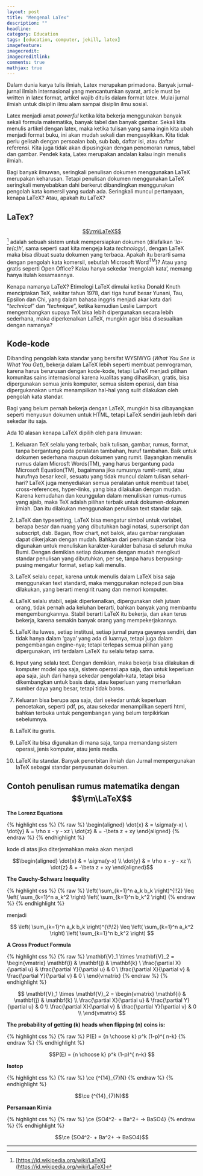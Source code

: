 ```yaml
---
layout: post
title: "Mengenal LaTex"
description: ""
headline: 
category: Education
tags: [education, computer, jekill, latex]
imagefeature: 
imagecredit: 
imagecreditlink: 
comments: true
mathjax: true
---
```


Dalam dunia karya tulis ilmiah, Latex merupakan primadona. Banyak jurnal-jurnal ilmiah internasional yang mencantumkan syarat, article must be written in latex format, artikel wajib ditulis dalam format latex. Mulai jurnal ilmiah untuk disiplin ilmu alam sampai disiplin ilmu sosial.

Latex menjadi amat *powerful* ketika kita bekerja menggunakan banyak sekali formula matematika, banyak tabel dan banyak gambar. Sekali kita menulis artikel dengan latex, maka ketika tulisan yang sama ingin kita ubah menjadi format buku, ini akan mudah sekali dan mengasyikkan. Kita tidak perlu gelisah dengan persoalan bab, sub bab, daftar isi, atau daftar referensi. Kita juga tidak akan dipusingkan dengan penomoran rumus, tabel dan gambar. Pendek kata, Latex merupakan andalan kalau ingin menulis ilmiah.

Bagi banyak ilmuwan, seringkali penulisan dokumen menggunakan LaTeX merupakan keharusan. Tetapi penulisan dokumen menggunakan LaTeX seringkali menyebabkan dahi berkerut dibandingkan menggunakan pengolah kata komersil yang sudah ada. Seringkali muncul pertanyaan, kenapa LaTeX? Atau, apakah itu LaTeX?

## LaTex? ##

[$$\rm\LaTeX$$](https://id.wikipedia.org/wiki/LaTeX) [^1] adalah sebuah sistem untuk mempersiapkan dokumen (dilafalkan ‘*la-te(c)h*’, sama seperti saat kita mengeja kata *technology*), dengan LaTeX maka bisa dibuat suatu dokumen yang terbaca. Apakah itu berarti sama dengan pengolah kata komersil, sebutlah Microsoft Word<sup>TM</sup>)? Atau yang gratis seperti Open Office? Kalau hanya sekedar ‘mengolah kata’, memang hanya itulah kesamaannya.

Kenapa namanya LaTeX? Etimologi LaTeX dimulai ketika Donald Knuth menciptakan TeX, sekitar tahun 1978, dari tiga huruf besar Yunani, Tau, Epsilon dan Chi, yang dalam bahasa inggris menjadi akar kata dari “*technical*” dan “*technique*”, ketika kemudian Leslie Lamport mengembangkan supaya TeX bisa lebih dipergunakan secara lebih sederhana, maka diperkenalkan LaTeX, mungkin agar bisa disesuaikan dengan namanya?

## Kode-kode ##

Dibanding pengolah kata standar yang bersifat WYSIWYG (*What You See is What You Get*), bekerja dalam LaTeX lebih seperti membuat pemrograman, karena harus berurusan dengan kode-kode, tetapi LaTeX menjadi pilihan komunitas sains internasional karena kualitas yang dihasilkan, gratis, bisa dipergunakan semua jenis komputer, semua sistem operasi, dan bisa dipergukanakan untuk menampilkan hal-hal yang sulit dilakukan oleh pengolah kata standar.

Bagi yang belum pernah bekerja dengan LaTeX, mungkin bisa dibayangkan seperti menyusun dokumen untuk HTML, tetapi LaTeX sendiri jauh lebih dari sekedar itu saja.

Ada 10 alasan kenapa LaTeX dipilih oleh para ilmuwan:

1. Keluaran TeX selalu yang terbaik, baik tulisan, gambar, rumus, format, tanpa bergantung pada peralatan tambahan, huruf tambahan. Baik untuk dokumen sederhana maupun dokumen yang rumit. Bayangkan menulis rumus dalam Microsft Words(TM), yang harus bergantung pada Microsoft Equation(TM), bagaimana jika rumusnya rumit-rumit, atau hurufnya besar kecil, sesuatu yang tidak muncul dalam tulisan sehari-hari? LaTeX juga menyediakan semua peralatan untuk membuat tabel, cross-references, hyper-links, yang bisa dilakukan dengan mudah. Karena kemudahan dan keunggulan dalam menuliskan rumus-rumus yang ajaib, maka TeX adalah pilihan terbaik untuk dokumen-dokumen ilmiah. Dan itu dilakukan menggunakan penulisan text standar saja.

2. LaTeX dan typesetting, LaTeX bisa mengatur simbol untuk variabel, berapa besar dan ruang yang dibutuhkan bagi notasi, superscript dan subscript, dsb. Bagan, flow chart, not balok, atau gambar rangkaian dapat dikerjakan dengan mudah. Bahkan dari penulisan standar bisa digunakan untuk menuliskan karakter-karakter bahasa di seluruh muka Bumi. Dengan demikian setiap dokumen dengan mudah mengikuti standar penulisan yang dibutuhkan, per se, tanpa harus berpusing-pusing mengatur format, setiap kali menulis.

3. LaTeX selalu cepat, karena untuk menulis dalam LaTeX bisa saja menggunakan text standard, maka menggunakan notepad pun bisa dilakukan, yang berarti mengirit ruang dan memori komputer.

4. LaTeX selalu stabil, sejak diperkenalkan, dipergunakan oleh jutaan orang, tidak pernah ada keluhan berarti, bahkan banyak yang membantu mengembangkannya. Stabil berarti LaTeX itu bekerja, dan akan terus bekerja, karena semakin banyak orang yang mempekerjakannya.

5. LaTeX itu luwes, setiap institusi, setiap jurnal punya gayanya sendiri, dan tidak hanya dalam ‘gaya’ yang ada di luarnya, tetapi juga dalam pengembangan engine-nya; tetapi terlepas semua pilihan yang dipergunakan, inti terdalam LaTeX itu selalu tetap sama.

6. Input yang selalu text. Dengan demikian, maka bekerja bisa dilakukan di komputer model apa saja, sistem operasi apa saja, dan untuk keperluan apa saja, jauh dari hanya sekedar pengolah-kata, tetapi bisa dikembangkan untuk basis data, atau keperluan yang memerlukan sumber daya yang besar, tetapi tidak boros.

7. Keluaran bisa berupa apa saja, dari sekedar untuk keperluan pencetakan, seperti pdf, ps, atau sekedar menampilkan seperti html, bahkan terbuka untuk pengembangan yang belum terpikirkan sebelumnya.

8. LaTeX itu gratis.

9. LaTeX itu bisa digunakan di mana saja, tanpa memandang sistem operasi, jenis komputer, atau jenis media.

10. LaTeX itu standar. Banyak penerbitan ilmiah dan Jurnal mempergunakan laTeX sebagai standar penyusunan dokumen.

## Contoh penulisan rumus matematika dengan $$\rm\LaTeX$$ ##

**The Lorenz Equations**

{% highlight css %}
{% raw %}
\begin{aligned}
\dot{x} & = \sigma(y-x) \\
\dot{y} & = \rho x - y - xz \\
\dot{z} & = -\beta z + xy
\end{aligned}
{% endraw %}
{% endhighlight %}

kode di atas jika diterjemahkan maka akan menjadi

$$\begin{aligned}
\dot{x} & = \sigma(y-x) \\
\dot{y} & = \rho x - y - xz \\
\dot{z} & = -\beta z + xy
\end{aligned}$$

**The Cauchy-Schwarz Inequality**

{% highlight css %}
{% raw %}
\left( \sum_{k=1}^n a_k b_k \right)^{\!\!2} \leq
 \left( \sum_{k=1}^n a_k^2 \right) \left( \sum_{k=1}^n b_k^2 \right)
{% endraw %}
{% endhighlight %}

menjadi

$$
\left( \sum_{k=1}^n a_k b_k \right)^{\!\!2} \leq
 \left( \sum_{k=1}^n a_k^2 \right) \left( \sum_{k=1}^n b_k^2 \right)
$$

**A Cross Product Formula**

{% highlight css %}
{% raw %}
  \mathbf{V}_1 \times \mathbf{V}_2 =
   \begin{vmatrix}
    \mathbf{i} & \mathbf{j} & \mathbf{k} \\
    \frac{\partial X}{\partial u} & \frac{\partial Y}{\partial u} & 0 \\
    \frac{\partial X}{\partial v} & \frac{\partial Y}{\partial v} & 0 \\
   \end{vmatrix}
{% endraw %}
{% endhighlight %}

$$
  \mathbf{V}_1 \times \mathbf{V}_2 =
   \begin{vmatrix}
    \mathbf{i} & \mathbf{j} & \mathbf{k} \\
    \frac{\partial X}{\partial u} & \frac{\partial Y}{\partial u} & 0 \\
    \frac{\partial X}{\partial v} & \frac{\partial Y}{\partial v} & 0 \\
   \end{vmatrix}
$$

**The probability of getting \(k\) heads when flipping \(n\) coins is:**

{% highlight css %}
{% raw %}
P(E) = {n \choose k} p^k (1-p)^{ n-k} 
{% endraw %}
{% endhighlight %}

$$P(E) = {n \choose k} p^k (1-p)^{ n-k} $$

**Isotop**

{% highlight css %}
{% raw %}
\ce {^{14}_{7}N}
{% endraw %}
{% endhighlight %}

$$\ce {^{14}_{7}N}$$

**Persamaan Kimia**

{% highlight css %}
{% raw %}
\ce {SO4^2- + Ba^2+ -> BaSO4}
{% endraw %}
{% endhighlight %}

$$\ce {SO4^2- + Ba^2+ -> BaSO4}$$


-------

[^1]: [https://id.wikipedia.org/wiki/LaTeX](https://id.wikipedia.org/wiki/LaTeX)